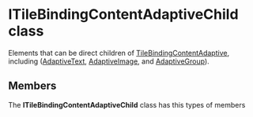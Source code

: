 
# ITileBindingContentAdaptiveChild class

Elements that can be direct children of [TileBindingContentAdaptive](Microsoft_Toolkit_Uwp_Notifications_TileBindingContentAdaptive.md), including ([AdaptiveText](Microsoft_Toolkit_Uwp_Notifications_AdaptiveText.md), [AdaptiveImage](Microsoft_Toolkit_Uwp_Notifications_AdaptiveImage.md), and [AdaptiveGroup](Microsoft_Toolkit_Uwp_Notifications_AdaptiveGroup.md)).

## Members

The **ITileBindingContentAdaptiveChild** class has this types of members
